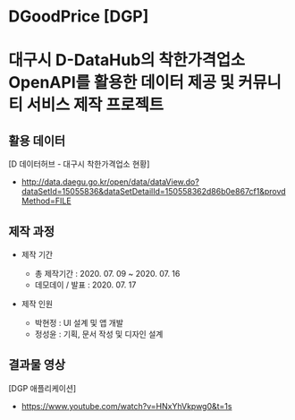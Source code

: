 # DGoodPrice [DGP]
# 대구시 D-DataHub의 착한가격업소 OpenAPI를 활용한 데이터 제공 및 커뮤니티 서비스 제작 프로젝트

## 활용 데이터
[D 데이터허브 - 대구시 착한가격업소 현황]
- http://data.daegu.go.kr/open/data/dataView.do?dataSetId=15055836&dataSetDetailId=150558362d86b0e867cf1&provdMethod=FILE

## 제작 과정
- 제작 기간
  - 총 제작기간 : 2020. 07. 09 ~ 2020. 07. 16
  - 데모데이 / 발표 : 2020. 07. 17

- 제작 인원
  - 박현정 : UI 설계 및 앱 개발
  - 정성윤 : 기획, 문서 작성 및 디자인 설계

## 결과물 영상
[DGP 애플리케이션]
- https://www.youtube.com/watch?v=HNxYhVkpwg0&t=1s
